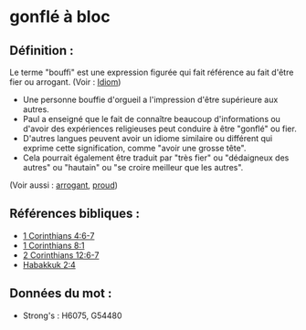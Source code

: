 # gonflé à bloc

## Définition :

Le terme "bouffi" est une expression figurée qui fait référence au fait d'être fier ou arrogant. (Voir : [Idiom](rc://en/ta/man/translate/figs-idiom))

* Une personne bouffie d'orgueil a l'impression d'être supérieure aux autres.
* Paul a enseigné que le fait de connaître beaucoup d'informations ou d'avoir des expériences religieuses peut conduire à être "gonflé" ou fier.
* D'autres langues peuvent avoir un idiome similaire ou différent qui exprime cette signification, comme "avoir une grosse tête".
* Cela pourrait également être traduit par "très fier" ou "dédaigneux des autres" ou "hautain" ou "se croire meilleur que les autres".

(Voir aussi : [arrogant](../other/arrogant.md), [proud](../other/proud.md))

## Références bibliques :

* [1 Corinthians 4:6-7](rc://en/tn/help/1co/04/06)
* [1 Corinthians 8:1](rc://en/tn/help/1co/08/01)
* [2 Corinthians 12:6-7](rc://en/tn/help/2co/12/06)
* [Habakkuk 2:4](rc://en/tn/help/hab/02/04)

## Données du mot :

* Strong's : H6075, G54480
